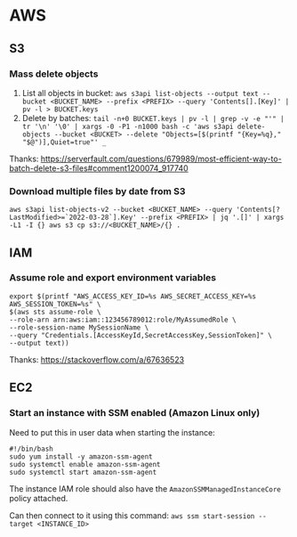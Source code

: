 # AWS

## S3

### Mass delete objects

1. List all objects in bucket: `aws s3api list-objects --output text --bucket <BUCKET_NAME> --prefix <PREFIX> --query 'Contents[].[Key]' | pv -l > BUCKET.keys`
2. Delete by batches: `tail -n+0 BUCKET.keys | pv -l | grep -v -e "'" | tr '\n' '\0' | xargs -0 -P1 -n1000 bash -c 'aws s3api delete-objects --bucket <BUCKET> --delete "Objects=[$(printf "{Key=%q}," "$@")],Quiet=true"' _`

Thanks: https://serverfault.com/questions/679989/most-efficient-way-to-batch-delete-s3-files#comment1200074_917740

### Download multiple files by date from S3

```
aws s3api list-objects-v2 --bucket <BUCKET_NAME> --query 'Contents[?LastModified>=`2022-03-28`].Key' --prefix <PREFIX> | jq '.[]' | xargs -L1 -I {} aws s3 cp s3://<BUCKET_NAME>/{} .
```

## IAM

### Assume role and export environment variables

```
export $(printf "AWS_ACCESS_KEY_ID=%s AWS_SECRET_ACCESS_KEY=%s AWS_SESSION_TOKEN=%s" \
$(aws sts assume-role \
--role-arn arn:aws:iam::123456789012:role/MyAssumedRole \
--role-session-name MySessionName \
--query "Credentials.[AccessKeyId,SecretAccessKey,SessionToken]" \
--output text))
```

Thanks: https://stackoverflow.com/a/67636523

## EC2

### Start an instance with SSM enabled (Amazon Linux only)

Need to put this in user data when starting the instance:
```
#!/bin/bash
sudo yum install -y amazon-ssm-agent
sudo systemctl enable amazon-ssm-agent
sudo systemctl start amazon-ssm-agent
```

The instance IAM role should also have the `AmazonSSMManagedInstanceCore` policy attached.

Can then connect to it using this command: `aws ssm start-session --target <INSTANCE_ID>`